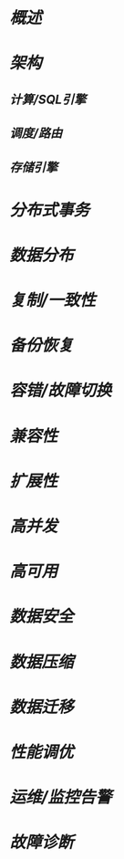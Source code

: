 # *概述*

# *架构*

## *计算/SQL引擎*

## *调度/路由*

## *存储引擎*

# *分布式事务*

# *数据分布*

# *复制/一致性*

# *备份恢复*

# *容错/故障切换*

# *兼容性*

# *扩展性*

# *高并发*

# *高可用*

# *数据安全*

# *数据压缩*

# *数据迁移*

# *性能调优*

# *运维/监控告警*

# *故障诊断*